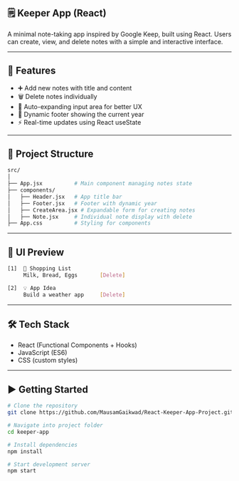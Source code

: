 ## 🗒️ Keeper App (React)

A minimal note-taking app inspired by Google Keep, built using React.
Users can create, view, and delete notes with a simple and interactive interface.

---

## 🚀 Features

- ➕ Add new notes with title and content
- 🗑️ Delete notes individually
- 📄 Auto-expanding input area for better UX
- 📅 Dynamic footer showing the current year
- ⚡ Real-time updates using React useState

---

## 📁 Project Structure

```bash
src/
│
├── App.jsx          # Main component managing notes state
├── components/
│   ├── Header.jsx   # App title bar
│   ├── Footer.jsx   # Footer with dynamic year
│   ├── CreateArea.jsx # Expandable form for creating notes
│   ├── Note.jsx     # Individual note display with delete
├── App.css          # Styling for components
```

---

## 📸 UI Preview

```bash
[1]  📌 Shopping List
     Milk, Bread, Eggs       [Delete]

[2]  💡 App Idea
     Build a weather app     [Delete]
```

---

## 🛠️ Tech Stack

- React (Functional Components + Hooks)
- JavaScript (ES6)
- CSS (custom styles)

---

## ▶️ Getting Started

```bash
# Clone the repository
git clone https://github.com/MausamGaikwad/React-Keeper-App-Project.git

# Navigate into project folder
cd keeper-app

# Install dependencies
npm install

# Start development server
npm start
```
